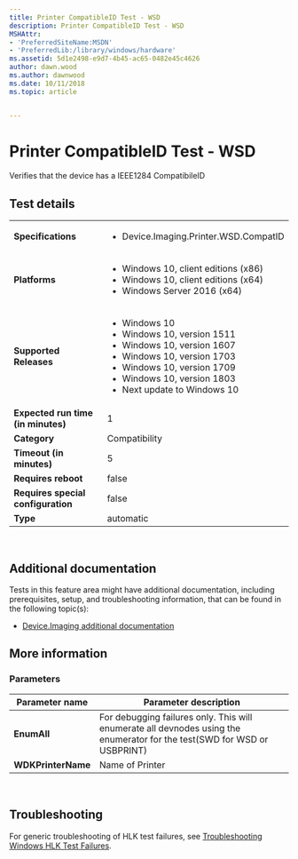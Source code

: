 ```yaml
---
title: Printer CompatibleID Test - WSD
description: Printer CompatibleID Test - WSD
MSHAttr:
- 'PreferredSiteName:MSDN'
- 'PreferredLib:/library/windows/hardware'
ms.assetid: 5d1e2498-e9d7-4b45-ac65-0482e45c4626
author: dawn.wood
ms.author: dawnwood
ms.date: 10/11/2018
ms.topic: article


---
```


# <span id="p_hlk_test.4d48e54b-bddf-444d-9bef-ea36d888bf40"></span>Printer CompatibleID Test - WSD


Verifies that the device has a IEEE1284 CompatibileID

## Test details
|||
|---|---|
| **Specifications**  | <ul><li>Device.Imaging.Printer.WSD.CompatID</li></ul> |  
| **Platforms**   | <ul><li>Windows 10, client editions (x86)</li><li>Windows 10, client editions (x64)</li><li>Windows Server 2016 (x64)</li></ul> |
| **Supported Releases** | <ul><li>Windows 10</li><li>Windows 10, version 1511</li><li>Windows 10, version 1607</li><li>Windows 10, version 1703</li><li>Windows 10, version 1709</li><li>Windows 10, version 1803</li><li>Next update to Windows 10</li></ul> |
|**Expected run time (in minutes)**| 1 |
|**Category**| Compatibility |
|**Timeout (in minutes)**| 5 |
|**Requires reboot**| false |
|**Requires special configuration**| false |
|**Type**| automatic |

 

## <span id="Additional_documentation"></span><span id="additional_documentation"></span><span id="ADDITIONAL_DOCUMENTATION"></span>Additional documentation


Tests in this feature area might have additional documentation, including prerequisites, setup, and troubleshooting information, that can be found in the following topic(s):

-   [Device.Imaging additional documentation](device-imaging-additional-documentation.md)

## <span id="More_information"></span><span id="more_information"></span><span id="MORE_INFORMATION"></span>More information


### <span id="Parameters"></span><span id="parameters"></span><span id="PARAMETERS"></span>Parameters

| Parameter name     | Parameter description                                                                                                    |
|--------------------|--------------------------------------------------------------------------------------------------------------------------|
| **EnumAll**        | For debugging failures only. This will enumerate all devnodes using the enumerator for the test(SWD for WSD or USBPRINT) |
| **WDKPrinterName** | Name of Printer                                                                                                          |

 

## <span id="Troubleshooting"></span><span id="troubleshooting"></span><span id="TROUBLESHOOTING"></span>Troubleshooting


For generic troubleshooting of HLK test failures, see [Troubleshooting Windows HLK Test Failures](..\user\troubleshooting-windows-hlk-test-failures.md).

 

 






